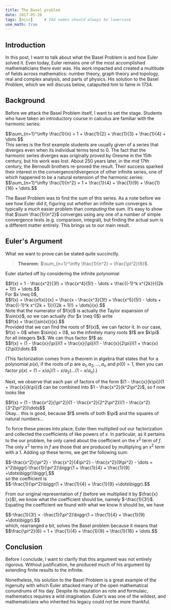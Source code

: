 ```yaml
---
title: The Basel problem
date: 2017-05-26
tags: [misc]     # TAG names should always be lowercase
use_math: true
---
```


## Introduction
In this post, I want to talk about what the Basel Problem is and how Euler solved it.
Even today, Euler remains one of the most accomplished mathematicians there ever was.
His work impacted and created a multitude of fields across mathematics: number
theory, graph theory and topology, real and complex analysis, and parts of physics.
His solution to the Basel Problem, which we will discuss below, catapulted him to
fame in 1734.

## Background
Before we attack the Basel Problem itself, I want to set the stage. Students who have
taken an introductory course in calculus are familiar with the harmonic series:
<div>
$$\sum_{n=1}^\infty \frac{1}{n} = 1 + \frac{1}{2} + \frac{1}{3} + \frac{1}{4} +
\dots.$$
</div>
This series is the first example students are usually given of a series that diverges
even when its individual terms tend to 0. The fact that the harmonic series diverges
was originally proved by Oresme in the 15th century, but his work was lost. About 250
years later, in the mid 17th century, the Bernoulli brothers re-proved the result.
Their success sparked their interest in the convergence/divergence of other infinite
series, one of which happened to be a natural extension of the harmonic series:
<div>
$$\sum_{n=1}^\infty \frac{1}{n^2} = 1 + \frac{1}{4} + \frac{1}{9} + \frac{1}{16} +
\dots.$$
</div>

The Basel Problem was to find the sum of this series. As a note before we see how
Euler did it, figuring out *whether* an infinite sum converges is typically a *much*
easier problem than *computing* the sum. It’s easy to show that $\sum \frac{1}{n^2}$
converges using any one of a number of simple convergence tests (e.g. comparison,
integral), but finding the actual sum is a different matter entirely. This brings us
to our main result.

## Euler's Argument
What we want to prove can be stated quite succinctly.

>**Theorem:** $\sum_{n=1}^\infty \frac{1}{n^2} = \frac{\pi^2}{6}$.

Euler started off by considering the infinite polynomial
<div>
$$f(x) = 1 - \frac{x^2}{3!} + \frac{x^4}{5!} - \dots + \frac{(-1)^k x^{2k}}{(2k +
  1)!} + \dots.$$
</div>
For $x \neq 0$,
<div>
$$f(x) = \frac{xf(x)}{x} = \frac{x - \frac{x^3}{3!} + \frac{x^5}{5!} - \dots +
\frac{(-1)^k x^{2k + 1}}{(2k + 1)!} + \dots}{x}.$$
</div>
Note that the numerator of $f(x)$ is actually the Taylor expansion of $\sin(x)$, so
we can actually (for $x \neq 0$) write
<div>
$$f(x) = \frac{\sin(x)}{x}.$$
</div>
Provided that we can find the roots of $f(x)$, we can factor it. In our case, $f(x) =
0$ when $\sin(x) = 0$, so the infinitely many roots $f$ are $k\pi$ for all integers
$k$. We can thus factor $f$ as:
<div>
$$f(x) = (1 - \frac{x}{\pi})(1 + \frac{x}{\pi})(1 - \frac{x}{2\pi})(1 +
\frac{x}{2\pi})\dots.$$
</div>

(This factorization comes from a theorem in algebra that states that for a polynomial
$p(x)$, if the roots of $p$ are $a_1, a_2,\dots, a_n$ and $p(0) = 1$, then you can
factor $p(x) = (1 - x/a_1)(1 - x/a_2)\dots(1-x/a_n)$.)

Next, we observe that each pair of factors of the form $(1 - \frac{x}{k\pi})(1 +
\frac{x}{k\pi})$ can be combined into $1 - \frac{x^2}{k^2\pi^2}$, so f now looks
like
<div>
$$f(x) = (1 - \frac{x^2}{\pi^2})(1 - \frac{x^2}{2^2\pi^2})(1 - \frac{x^2}{3^2\pi^2})\dots$$
</div>
Okay… this is good, because $f$ smells of both $\pi$ and the squares of natural numbers…

To force these pieces into place, Euler then multiplied out our factorization and collected the coefficients of like powers of $x$. In particular, as it pertains to the our problem, he only cared about the coefficient on the $x^2$ term of $f$. The only $x^2$ terms in $f$ are those that are produced by multiplying an $x^2$ term with a 1. Adding up these terms, we get the following sum:
<div>
$$-\frac{x^2}{\pi^2} - \frac{x^2}{4\pi^2} - \frac{x^2}{9\pi^2} - \dots = x^2\biggr[-\frac{1}{\pi^2}\biggr(1 + \frac{1}{4} + \frac{1}{9} +\dots\biggr)\biggr],$$
</div>
so the coefficient is
<div>
$$-\frac{1}{\pi^2}\biggr(1 + \frac{1}{4} + \frac{1}{9} +\dots\biggr).$$
</div>

From our original representation of $f$ (before we multiplied it by $\frac{x}{x}$),
we know what the coefficient should be, namely $-\frac{1}{3!}$. Equating the
coefficient we found with what we know it should be, we have
<div>
$$-\frac{1}{3!} = -\frac{1}{\pi^2}\biggr(1 + \frac{1}{4} + \frac{1}{9} +\dots\biggr).$$
</div>
which, rearranged a bit, solves the Basel problem because it means that
<div>
$$\frac{\pi^2}{6} = 1 + \frac{1}{4} + \frac{1}{9} + \frac{1}{16} + \dots.$$
</div>

## Conclusion
Before I conclude, I want to clarify that this argument was not entirely rigorous.
Without justification, he produced much of his argument by extending finite results
to the infinite.

Nonetheless, his solution to the Basel Problem is a great example of the ingenuity
with which Euler attacked many of the open mathematical conundrums of his day.
Despite its reputation as rote and formulaic, mathematics requires a wild
imagination. Euler’s was one of the wildest, and mathematicians who inherited his
legacy could not be more thankful.
